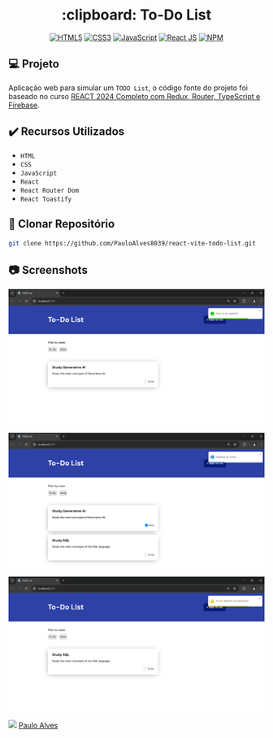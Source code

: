<h1 align="center">:clipboard: To-Do List</h1>

<p align="center">
  <a href="https://www.w3schools.com/html/"><img alt="HTML5" src="https://img.shields.io/badge/html5-%23E34F26.svg?style=for-the-badge&logo=html5&logoColor=white" /></a>
  <a href="https://www.w3schools.com/css/"><img alt="CSS3" src="https://img.shields.io/badge/css3-%231572B6.svg?style=for-the-badge&logo=css3&logoColor=white" /></a>
  <a href="https://developer.mozilla.org/pt-BR/docs/Web/JavaScript"><img alt="JavaScript" src="https://img.shields.io/badge/javascript-%23323330.svg?style=for-the-badge&logo=javascript&logoColor=%23F7DF1E" /></a>
  <a href="https://react.dev/"><img alt="React JS" src="https://img.shields.io/badge/React-20232A?style=for-the-badge&logo=react&logoColor=61DAFB" /></a>
  <a href="https://www.npmjs.com/"><img alt="NPM" src="https://img.shields.io/badge/NPM-%23CB3837.svg?style=for-the-badge&logo=npm&logoColor=white" /></a>
</p>

## :computer: Projeto

Aplicação web para simular um `TODO List`, o código fonte do projeto foi baseado no curso 
[REACT 2024 Completo com Redux, Router, TypeScript e Firebase](https://www.udemy.com/course/react-js-completo-com-redux-toolkit-firebase-git-e-typescript/).

## ✔️ Recursos Utilizados

- `HTML`
- `CSS`
- `JavaScript`
- `React`
- `React Router Dom`
- `React Toastify`

## :floppy_disk: Clonar Repositório

```bash
git clone https://github.com/PauloAlves8039/react-vite-todo-list.git
```

## :camera: Screenshots

<p align="center"> <img src="https://github.com/PauloAlves8039/react-vite-todo-list/blob/master/src/assets/images/screenshot1.png?raw=true" /></p>
<p align="center"> <img src="https://github.com/PauloAlves8039/react-vite-todo-list/blob/master/src/assets/images/screenshot2.png?raw=true" /></p>
<p align="center"> <img src="https://github.com/PauloAlves8039/react-vite-todo-list/blob/master/src/assets/images/screenshot3.png?raw=true" /></p>

<a href="https://github.com/PauloAlves8039"><img src="https://avatars.githubusercontent.com/u/57012714?v=4" width=70></a>
[Paulo Alves](https://github.com/PauloAlves8039)
